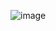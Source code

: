 ![image](https://github.com/spri4g96117/spri4g96117/assets/149756284/5d147be3-5833-46b1-becf-16cad56ac59f)
